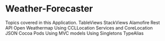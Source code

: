 # Weather-Forecaster

Topics covered in this Application.
TableViews
StackViews
Alamofire Rest 
API Open Weathermap
Using CCLLocation Services and CoreLocation
JSON
Cocoa Pods
Using MVC models
Using Singletons
TypeAlias


